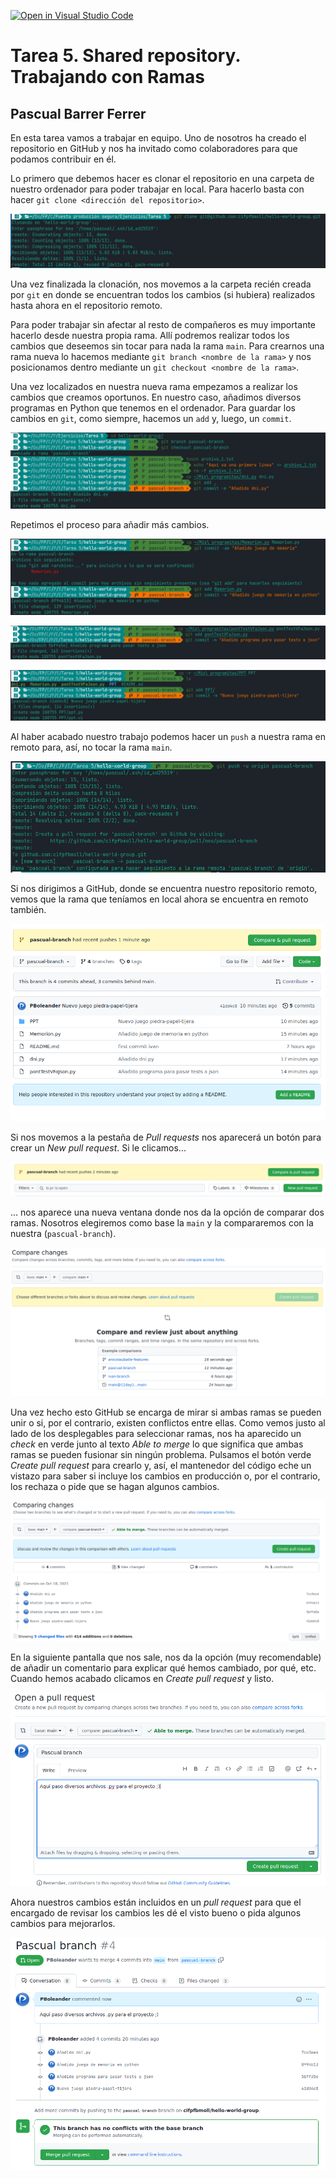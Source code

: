 [![Open in Visual Studio Code](https://classroom.github.com/assets/open-in-vscode-f059dc9a6f8d3a56e377f745f24479a46679e63a5d9fe6f495e02850cd0d8118.svg)](https://classroom.github.com/online_ide?assignment_repo_id=6053855&assignment_repo_type=AssignmentRepo)
# Tarea 5. Shared repository. Trabajando con Ramas

## Pascual Barrer Ferrer

En esta tarea vamos a trabajar en equipo. Uno de nosotros ha creado el repositorio en GitHub y nos ha invitado como colaboradores para que podamos contribuir en él.

Lo primero que debemos hacer es clonar el repositorio en una carpeta de nuestro ordenador para poder trabajar en local. Para hacerlo basta con hacer `git clone <dirección del repositorio>`.

![](Capturas/01.png)

Una vez finalizada la clonación, nos movemos a la carpeta recién creada por `git` en donde se encuentran todos los cambios (si hubiera) realizados hasta ahora en el repositorio remoto.

Para poder trabajar sin afectar al resto de compañeros es muy importante hacerlo desde nuestra propia rama. Allí podremos realizar todos los cambios que deseemos sin tocar para nada la rama `main`. Para crearnos una rama nueva lo hacemos mediante `git branch <nombre de la rama>` y nos posicionamos dentro mediante un `git checkout <nombre de la rama>`.

Una vez localizados en nuestra nueva rama empezamos a realizar los cambios que creamos oportunos. En nuestro caso, añadimos diversos programas en Python que tenemos en el ordenador. Para guardar los cambios en `git`, como siempre, hacemos un `add` y, luego, un `commit`.

![](Capturas/02.png)

Repetimos el proceso para añadir más cambios.

![](Capturas/03.png)

![](Capturas/04.png)

![](Capturas/05.png)

Al haber acabado nuestro trabajo podemos hacer un `push` a nuestra rama en remoto para, así, no tocar la rama `main`.

![](Capturas/06.png)

Si nos dirigimos a GitHub, donde se encuentra nuestro repositorio remoto, vemos que la rama que teníamos en local ahora se encuentra en remoto también.

![](Capturas/07.png)

Si nos movemos a la pestaña de *Pull requests* nos aparecerá un botón para crear un *New pull request*. Si le clicamos...

![](Capturas/08.png)

... nos aparece una nueva ventana donde nos da la opción de comparar dos ramas. Nosotros elegiremos como base la `main` y la compararemos con la nuestra (`pascual-branch`).

![](Capturas/09.png)

Una vez hecho esto GitHub se encarga de mirar si ambas ramas se pueden unir o si, por el contrario, existen conflictos entre ellas. Como vemos justo al lado de los desplegables para seleccionar ramas, nos ha aparecido un *check* en verde junto al texto *Able to merge* lo que significa que ambas ramas se pueden fusionar sin ningún problema. Pulsamos el botón verde *Create pull request* para crearlo y, así, el mantenedor del código eche un vistazo para saber si incluye los cambios en producción o, por el contrario, los rechaza o pide que se hagan algunos cambios.

![](Capturas/10.png)

En la siguiente pantalla que nos sale, nos da la opción (muy recomendable) de añadir un comentario para explicar qué hemos cambiado, por qué, etc. Cuando hemos acabado clicamos en *Create pull request* y listo.

![](Capturas/11.png)

Ahora nuestros cambios están incluidos en un *pull request* para que el encargado de revisar los cambios les dé el visto bueno o pida algunos cambios para mejorarlos.

![](Capturas/12.png)
